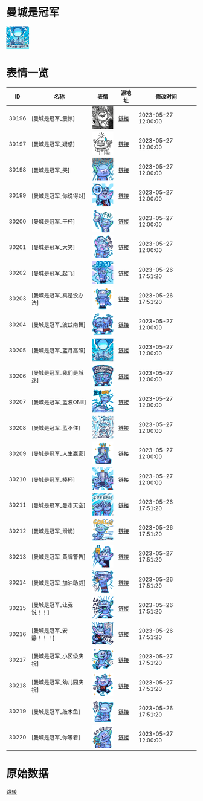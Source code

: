# 曼城是冠军

<img src="./cover.png" height="60" alt="cover" />

# 表情一览

|ID|名称|表情|源地址|修改时间|
|----|----|----|----|----|
|30196|[曼城是冠军_震惊]|<img src="./pic/030196_%5B曼城是冠军_震惊%5D.png" height="60" alt="震惊"/>|[链接](https://i0.hdslb.com/bfs/garb/16a98a1a2d071566b974369256633d867bf2b279.png)|2023-05-27 12:00:00|
|30197|[曼城是冠军_疑惑]|<img src="./pic/030197_%5B曼城是冠军_疑惑%5D.png" height="60" alt="疑惑"/>|[链接](https://i0.hdslb.com/bfs/garb/f152a55cb35a91868d06192005d656e8a74ee3f9.png)|2023-05-27 12:00:00|
|30198|[曼城是冠军_哭]|<img src="./pic/030198_%5B曼城是冠军_哭%5D.png" height="60" alt="哭"/>|[链接](https://i0.hdslb.com/bfs/garb/d4a48d1762dd8adb01e28e24630432386e7abb70.png)|2023-05-27 12:00:00|
|30199|[曼城是冠军_你说得对]|<img src="./pic/030199_%5B曼城是冠军_你说得对%5D.png" height="60" alt="你说得对"/>|[链接](https://i0.hdslb.com/bfs/garb/4df2f49960998b0aa5a3c55e505bb9b41cbb30c5.png)|2023-05-27 12:00:00|
|30200|[曼城是冠军_干杯]|<img src="./pic/030200_%5B曼城是冠军_干杯%5D.png" height="60" alt="干杯"/>|[链接](https://i0.hdslb.com/bfs/garb/bfd98398b228a76dba24ea08069d87f4c8b6ab57.png)|2023-05-27 12:00:00|
|30201|[曼城是冠军_大笑]|<img src="./pic/030201_%5B曼城是冠军_大笑%5D.png" height="60" alt="大笑"/>|[链接](https://i0.hdslb.com/bfs/garb/a7d0c17f3c4876e48548cd0b96a57143b6581f61.png)|2023-05-27 12:00:00|
|30202|[曼城是冠军_起飞]|<img src="./pic/030202_%5B曼城是冠军_起飞%5D.png" height="60" alt="起飞"/>|[链接](https://i0.hdslb.com/bfs/garb/02d737cdee25a4ad5d7cb3b03adf3df0d9d48244.png)|2023-05-26 17:51:20|
|30203|[曼城是冠军_真是没办法]|<img src="./pic/030203_%5B曼城是冠军_真是没办法%5D.png" height="60" alt="真是没办法"/>|[链接](https://i0.hdslb.com/bfs/garb/81c88ec054d4b77fa9399eec89b79cfdac58bc0c.png)|2023-05-26 17:51:20|
|30204|[曼城是冠军_波兹南舞]|<img src="./pic/030204_%5B曼城是冠军_波兹南舞%5D.png" height="60" alt="波兹南舞"/>|[链接](https://i0.hdslb.com/bfs/garb/c712020a4f55df218b0aafa07e56fd5297ed4889.png)|2023-05-27 12:00:00|
|30205|[曼城是冠军_蓝月高照]|<img src="./pic/030205_%5B曼城是冠军_蓝月高照%5D.png" height="60" alt="蓝月高照"/>|[链接](https://i0.hdslb.com/bfs/garb/e5099ec6c019f73d880c59b16a86ff1054449a92.png)|2023-05-27 12:00:00|
|30206|[曼城是冠军_我们是城迷]|<img src="./pic/030206_%5B曼城是冠军_我们是城迷%5D.png" height="60" alt="我们是城迷"/>|[链接](https://i0.hdslb.com/bfs/garb/22521309b9406caa2806c5815788d7e9b1e36789.png)|2023-05-27 12:00:00|
|30207|[曼城是冠军_蓝波ONE]|<img src="./pic/030207_%5B曼城是冠军_蓝波ONE%5D.png" height="60" alt="蓝波ONE"/>|[链接](https://i0.hdslb.com/bfs/garb/ef880675b9a47968d70399d14b5d2d2ebc089849.png)|2023-05-27 12:00:00|
|30208|[曼城是冠军_蓝不住]|<img src="./pic/030208_%5B曼城是冠军_蓝不住%5D.png" height="60" alt="蓝不住"/>|[链接](https://i0.hdslb.com/bfs/garb/dc74c74455d88d687d7774b936b38f8dacb46a75.png)|2023-05-27 12:00:00|
|30209|[曼城是冠军_人生赢家]|<img src="./pic/030209_%5B曼城是冠军_人生赢家%5D.png" height="60" alt="人生赢家"/>|[链接](https://i0.hdslb.com/bfs/garb/1d1283db6294204532c3b0cad62dfbd85ed480ce.png)|2023-05-27 12:00:00|
|30210|[曼城是冠军_捧杯]|<img src="./pic/030210_%5B曼城是冠军_捧杯%5D.png" height="60" alt="捧杯"/>|[链接](https://i0.hdslb.com/bfs/garb/3a20e8736f00297268a17831b797476dba873f35.png)|2023-05-27 12:00:00|
|30211|[曼城是冠军_曼市天空]|<img src="./pic/030211_%5B曼城是冠军_曼市天空%5D.png" height="60" alt="曼市天空"/>|[链接](https://i0.hdslb.com/bfs/garb/d81fda0a0334f3059c08b6513b9123e81cde43a2.png)|2023-05-26 17:51:20|
|30212|[曼城是冠军_滑跪]|<img src="./pic/030212_%5B曼城是冠军_滑跪%5D.png" height="60" alt="滑跪"/>|[链接](https://i0.hdslb.com/bfs/garb/5adc42440010ab82ce396c09d06faa8bbc8d7911.png)|2023-05-26 17:51:20|
|30213|[曼城是冠军_黄牌警告]|<img src="./pic/030213_%5B曼城是冠军_黄牌警告%5D.png" height="60" alt="黄牌警告"/>|[链接](https://i0.hdslb.com/bfs/garb/07ff158c3cb7e54d1f149325fdb5bffa60c1bbce.png)|2023-05-27 17:51:20|
|30214|[曼城是冠军_加油助威]|<img src="./pic/030214_%5B曼城是冠军_加油助威%5D.png" height="60" alt="加油助威"/>|[链接](https://i0.hdslb.com/bfs/garb/322b443c9289eda58e85ca962017caf70b10a0cb.png)|2023-05-26 17:51:20|
|30215|[曼城是冠军_让我说！！]|<img src="./pic/030215_%5B曼城是冠军_让我说！！%5D.png" height="60" alt="让我说！！"/>|[链接](https://i0.hdslb.com/bfs/garb/46ddc9007b693afac38c3d83b8affa1153d3ec1f.png)|2023-05-26 17:51:20|
|30216|[曼城是冠军_安静！！！]|<img src="./pic/030216_%5B曼城是冠军_安静！！！%5D.png" height="60" alt="安静！！！"/>|[链接](https://i0.hdslb.com/bfs/garb/2bcd94b8542bcfd8c46d722fde296023af29678f.png)|2023-05-26 17:51:20|
|30217|[曼城是冠军_小区级庆祝]|<img src="./pic/030217_%5B曼城是冠军_小区级庆祝%5D.png" height="60" alt="小区级庆祝"/>|[链接](https://i0.hdslb.com/bfs/garb/fbd6a00c319292483d56e8a55c3414cad9bb0445.png)|2023-05-27 17:51:20|
|30218|[曼城是冠军_幼儿园庆祝]|<img src="./pic/030218_%5B曼城是冠军_幼儿园庆祝%5D.png" height="60" alt="幼儿园庆祝"/>|[链接](https://i0.hdslb.com/bfs/garb/572addb5044991d81fb32efbf4c7d1e613b26d69.png)|2023-05-27 17:51:20|
|30219|[曼城是冠军_敲木鱼]|<img src="./pic/030219_%5B曼城是冠军_敲木鱼%5D.png" height="60" alt="敲木鱼"/>|[链接](https://i0.hdslb.com/bfs/garb/795201fbdd9a67bbe350034bb9fba6e90edf5d84.png)|2023-05-26 17:51:20|
|30220|[曼城是冠军_你等着]|<img src="./pic/030220_%5B曼城是冠军_你等着%5D.png" height="60" alt="你等着"/>|[链接](https://i0.hdslb.com/bfs/garb/2127e0bb4bddd0a657d4abc682f03d8c5f8d59a2.png)|2023-05-27 12:00:00|

# 原始数据

[跳转](./raw.json)

